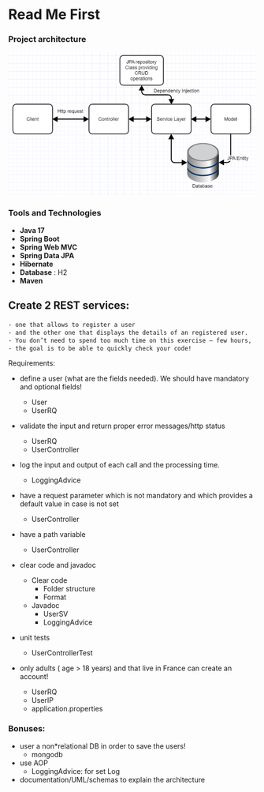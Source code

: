 # Read Me First

### Project architecture

![micro](./src/main/resources/images/architecture.png)

### Tools and Technologies

- **Java 17**
- **Spring Boot** 
- **Spring Web MVC**
- **Spring Data JPA**
- **Hibernate**
- **Database** : H2
- **Maven**
  
## Create 2 REST services: 
    - one that allows to register a user 
    - and the other one that displays the details of an registered user.
    - You don’t need to spend too much time on this exercise – few hours, 
    - the goal is to be able to quickly check your code!

Requirements:
* define a user (what are the fields needed). We should have mandatory and optional fields!
  - User 
  - UserRQ

* validate the input and return proper error messages/http status
  - UserRQ
  - UserController

* log the input and output of each call and the processing time.
  - LoggingAdvice

* have a request parameter which is not mandatory and which provides a default value in case is not set
  - UserController

* have a path variable
  - UserController
* clear code and javadoc
  + Clear code
    - Folder structure 
    - Format
  + Javadoc
    - UserSV
    - LoggingAdvice
* unit tests
  - UserControllerTest

* only adults ( age > 18 years) and that live in France can create an account!
  - UserRQ
  - UserIP
  - application.properties
### Bonuses:
* user a non*relational DB in order to save the users!
  - mongodb
* use AOP
  - LoggingAdvice: for set Log
* documentation/UML/schemas to explain the architecture
